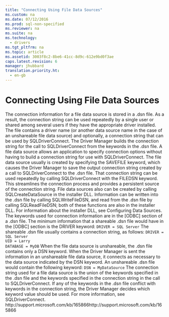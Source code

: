 ```yaml
---
title: "Connecting Using File Data Sources"
ms.custom: na
ms.date: 07/12/2016
ms.prod: sql-non-specified
ms.reviewer: na
ms.suite: na
ms.technology: 
  - drivers
ms.tgt_pltfrm: na
ms.topic: article
ms.assetid: 3003f8c2-8be6-41cc-8d9c-612e9bd0f3ae
caps.latest.revision: 6
manager: jhubbard
translation.priority.ht: 
  - en-gb
---
```

# Connecting Using File Data Sources
<?xml version="1.0" encoding="utf-8"?>
<developerReferenceWithoutSyntaxDocument xmlns="http://ddue.schemas.microsoft.com/authoring/2003/5" xmlns:xlink="http://www.w3.org/1999/xlink" xmlns:xsi="http://www.w3.org/2001/XMLSchema-instance" xsi:schemaLocation="http://ddue.schemas.microsoft.com/authoring/2003/5 http://dduestorage.blob.core.windows.net/ddueschema/developer.xsd">
  <introduction>
    <para>The connection information for a file data source is stored in a .dsn file. As a result, the connection string can be used repeatedly by a single user or shared among several users if they have the appropriate driver installed. The file contains a driver name (or another data source name in the case of an unshareable file data source) and optionally, a connection string that can be used by <legacyBold>SQLDriverConnect</legacyBold>. The Driver Manager builds the connection string for the call to <legacyBold>SQLDriverConnect</legacyBold> from the keywords in the .dsn file.</para>
    <para>A file data source allows an application to specify connection options without having to build a connection string for use with <legacyBold>SQLDriverConnect</legacyBold>. The file data source usually is created by specifying the <legacyBold>SAVEFILE</legacyBold> keyword, which causes the Driver Manager to save the output connection string created by a call to <legacyBold>SQLDriverConnect</legacyBold> to the .dsn file. That connection string can be used repeatedly by calling <legacyBold>SQLDriverConnect</legacyBold> with the <legacyBold>FILEDSN</legacyBold> keyword. This streamlines the connection process and provides a persistent source of the connection string.</para>
    <para>File data sources also can be created by calling <legacyBold>SQLCreateDataSource</legacyBold> in the installer DLL. Information can be written into the .dsn file by calling <legacyBold>SQLWriteFileDSN</legacyBold>, and read from the .dsn file by calling <legacyBold>SQLReadFileDSN</legacyBold>; both of these functions are also in the installer DLL. For information about the installer DLL, see <legacyLink xlink:href="f11985c2-c054-4ab4-840e-aca4c585c9d8">Configuring Data Sources</legacyLink>.</para>
    <para>The keywords used for connection information are in the [ODBC] section of a .dsn file. The minimum information that a shareable .dsn file would have in the [ODBC] section is the DRIVER keyword:</para>
    <code>DRIVER = SQL Server</code>
    <para>The shareable .dsn file usually contains a connection string, as follows:</para>
    <code>DRIVER = SQL Server
UID = Larry
DATABASE = MyDB</code>
    <para>When the file data source is unshareable, the .dsn file contains only a <legacyBold>DSN</legacyBold> keyword. When the Driver Manager is sent the information in an unshareable file data source, it connects as necessary to the data source indicated by the <legacyBold>DSN</legacyBold> keyword. An unshareable .dsn file would contain the following keyword:</para>
    <code>DSN = MyDataSource</code>
    <para>The connection string used for a file data source is the union of the keywords specified in the .dsn file and the keywords specified in the connection string in the call to <legacyBold>SQLDriverConnect</legacyBold>. If any of the keywords in the .dsn file conflict with keywords in the connection string, the Driver Manager decides which keyword value should be used. For more information, see <legacyLink xlink:href="e299be1d-5c74-4ede-b6a3-430eb189134f">SQLDriverConnect</legacyLink>.</para>
  </introduction>
  <relatedTopics>
<externalLink><linkText>http://support.microsoft.com/kb/165866</linkText><linkUri>http://support.microsoft.com/kb/165866</linkUri></externalLink>
</relatedTopics>
</developerReferenceWithoutSyntaxDocument>